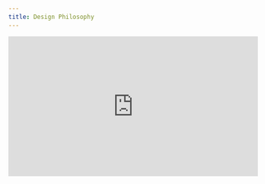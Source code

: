 ```yaml
---
title: Design Philosophy
---
```


<grid background="gray-100" classname="background--header background--philosophy">
<column lg="8" offset_lg="4" md="4">

<iframe title="video" src="https://player.vimeo.com/video/313055439?title=0&byline=0&portrait=0?color=ff0000" width="500" height="281" frameborder="0" webkitallowfullscreen mozallowfullscreen allowfullscreen />

<!--<iframe title="video" src="https://player.vimeo.com/video/293453905?title=0&byline=0&portrait=0?color=ff0000" width="500" height="281" frameborder="0" webkitallowfullscreen mozallowfullscreen allowfullscreen />-->

</column>
<column lg="4" md="4">

## **Design Philosophy**

IBMers believe in progress — that by applying intelligence, reason and science we can improve business, society and the human condition.

Given our scale and scope, good design is not just a requirement, it’s a deeper responsibility to the relationships we seek to serve.

</column>

</grid>
<grid background="gray-10">
<column lg="7" offset_lg="4">

<h2>Design is how <br>we <em>build</em> bonds.</h2>

Today, as with technology, the talent, techniques, thinking and tools of design have become more and more abundant and accessible to all.

</column>
<column lg="7" offset_lg="4">

Paradoxically, decisions are more distributed, and experiences can become less and less distinctive. The rapid, relentless pace to produce can create an uneven emphasis on immediacy and incrementalism over individuality and innovation.

It is more important than ever that we own our own ethos, make palpable our brand values, and incorporate an instantly identifiable IBMness in everything we do.

> _Without aesthetic, design is either the humdrum repetition of familiar clichés or a wild scramble for novelty. Without aesthetic, the computer is but a mindless speed machine, producing effects without substance, form without relevant content, or content without meaningful form. <br><br>– Paul Rand_

Aesthetic is defined as the philosophical theory or set of principles governing outward appearance or actions. This characteristic applied to any experience is essential to its effectiveness. Everything we do (and don’t do) communicates. The care and craft we put into every experience is equal to any confidence or consideration we should expect in return.

</column>

<column lg="3" offset_lg="1">

> **Good design is always good design** <br><br>What we borrow from our own design history is not a mid-century aesthetic in stylistic terms, but the modernist attitudes and approach used at the time.<br><br>Eliot Noyes taught us brand is character, and should be built through curation. Paul Rand taught us the importance of endless experimentation. Charles and Ray Eames brought out our playful nature, and were pioneering what is now referred to as “branded content” and “experiential.”<br><br>Their methods are as modern today as ever before, maybe more so.

</column>
</grid>
<grid background="gray-10">
<column lg="12" offset_lg="4">

<h2>Stand for = <br> Stand out</h2>

</column>
<column lg="7" offset_lg="4">

IBM has always served as a medium between mankind and machine, science, service and society, working in partnership on a path to progress.<br><br>This relationship is the basis of our brand and every experience with IBM. It is this dynamic we are designing when we design anything.<br><br>As IBMers, we believe the purpose of every design, and every designer, is to guide… to lead, to provoke, to provide, to progress, to move people emotionally and functionally forward, through big transformations or day-to-day tasks, here to there, to deliver peak professional performance and smarter business by design.

</column>
<column lg="3" offset_lg="1">

> Here → There<br>Everything IBM and IBMers do is this. Everything we design should too.

</column>
</grid>
<grid background="gray-10">
<column lg="12" offset_lg="4">

## Think → Guide

</column>
<column lg="7" offset_lg="4">

Like our brand values, our design ethos must be palpable in everything we produce. Our philosophy and principles are for designers and non-designers alike, anyone authoring or authorizing any form of design on behalf of IBM. They provide clear criteria for the conception, creativity and craftsmanship our brand demands and our clients deserve. The expression of our philosophy may evolve and expand over time, but our principles are designed to endure, ensuring everything IBM is distinctly IBM.

</column>
<column lg="3" offset_lg="1">

> _A by-product of every experience with IBM should be time—time saved or time well-spent._  
> _– Jon Iwata_

</column>
</grid>
<grid background="gray-10">
<column lg="16">

<tile
    href="https://www.ibm.com/design/language"
    title="Design Language"
    feature="true"
    feature_heading="See how we bring our philosophy to bear in our design systems."
    feature_background="black">
<img src="images/Image_2.png" alt="Geometric shapes"/>
</tile>

</column>
<column lg="8">

<h3>Keep exploring<br>our approach</h3>

</column>
<column lg="4" md="4">

![](images/Image_3.png)

<p size="sm"><br><strong>Design thinking</strong><br>
Get familiar with how to apply the framework that drives how we think and work every day.<br><br>
<a href="/approach/design-thinking">Learn more</a> <icon color="blue" inline="true"></icon></p>

</column>
<column lg="4" md="4">

![](images/Image_4.png)

<p size="sm"><br><strong>Design services</strong><br>
Let’s define your strategy, create exceptional experiences, and drive better business outcomes.<br><br><a href="/approach/design-services">Learn more</a> <icon color="blue" inline="true"></icon></p>

</column>
</grid>
